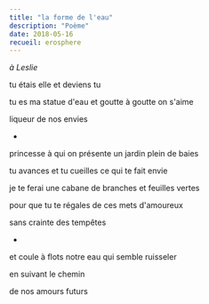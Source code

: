 ```yaml
---
title: "la forme de l'eau"
description: "Poème"
date: 2018-05-16
recueil: erosphere
---
```


*à Leslie*

tu étais elle et deviens tu

tu es ma statue d'eau
et goutte à goutte on s'aime

liqueur de nos envies

*

princesse à qui on présente un jardin
plein de baies

tu avances et tu cueilles
ce qui te fait envie

je te ferai une cabane
de branches et feuilles vertes

pour que tu te régales
de ces mets d'amoureux

sans crainte des tempêtes

*

et coule à flots notre eau
qui semble ruisseler

en suivant le chemin

de nos amours futurs
